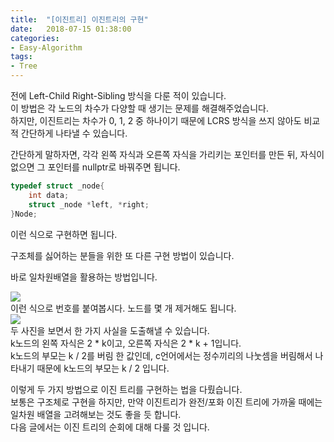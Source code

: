 ```yaml
---
title:  "[이진트리] 이진트리의 구현"
date:   2018-07-15 01:38:00
categories:
- Easy-Algorithm
tags:
- Tree
---
```


전에 Left-Child Right-Sibling 방식을 다룬 적이 있습니다.<br>
이 방법은 각 노드의 차수가 다양할 때 생기는 문제를 해결해주었습니다.<br>
하지만, 이진트리는 차수가 0, 1, 2 중 하나이기 때문에 LCRS 방식을 쓰지 않아도 비교적 간단하게 나타낼 수 있습니다.

간단하게 말하자면, 각각 왼쪽 자식과 오른쪽 자식을 가리키는 포인터를 만든 뒤, 자식이 없으면 그 포인터를 nullptr로 바꿔주면 됩니다.
```cpp
typedef struct _node{
    int data;
    struct _node *left, *right;
}Node;
```
이런 식으로 구현하면 됩니다.

구조체를 싫어하는 분들을 위한 또 다른 구현 방법이 있습니다.

바로 일차원배열을 활용하는 방법입니다.

<img src = "https://i.imgur.com/HoPEXKq.png"><br>
이런 식으로 번호를 붙여봅시다. 노드를 몇 개 제거해도 됩니다.<br>
<img src = "https://i.imgur.com/8Jjd4LV.png"><br>
두 사진을 보면서 한 가지 사실을 도출해낼 수 있습니다.<br>
k노드의 왼쪽 자식은 2 * k이고, 오른쪽 자식은 2 * k + 1입니다.<br>
k노드의 부모는 k / 2를 버림 한 값인데, c언어에서는 정수끼리의 나눗셈을 버림해서 나타내기 때문에 k노드의 부모는 k / 2 입니다.

이렇게 두 가지 방법으로 이진 트리를 구현하는 법을 다뤘습니다.<br>
보통은 구조체로 구현을 하지만, 만약 이진트리가 완전/포화 이진 트리에 가까울 때에는 일차원 배열을 고려해보는 것도 좋을 듯 합니다.<br>
다음 글에서는 이진 트리의 순회에 대해 다룰 것 입니다.
